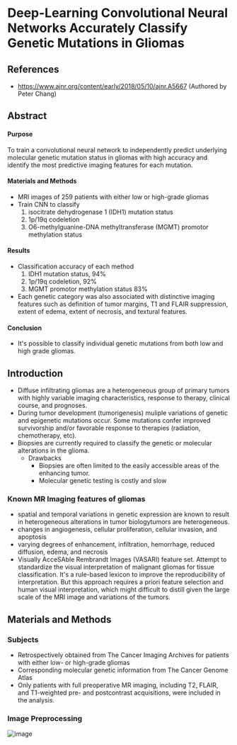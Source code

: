 # Deep-Learning Convolutional Neural Networks Accurately Classify Genetic Mutations in Gliomas

## References
* https://www.ajnr.org/content/early/2018/05/10/ajnr.A5667 (Authored by Peter Chang)

## Abstract
#### Purpose
To train a convolutional neural network to independently predict underlying molecular genetic mutation status in gliomas with high accuracy and identify the most predictive imaging features for each mutation.
#### Materials and Methods
* MRI images of 259 patients with either low or high-grade gliomas
* Train CNN to classify
    1. isocitrate dehydrogenase 1 (IDH1) mutation status
    2. 1p/19q codeletion
    3. O6-methylguanine-DNA methyltransferase (MGMT) promotor methylation status
#### Results
* Classification accuracy of each method
    1. IDH1 mutation status, 94%
    2. 1p/19q codeletion, 92%
    3.  MGMT promotor methylation status 83%
* Each genetic category was also associated with distinctive imaging features such as definition of tumor margins, T1 and FLAIR suppression, extent of edema, extent of necrosis, and textural features.
#### Conclusion
* It's possible to classify individual genetic mutations from both low and high grade gliomas.

## Introduction
* Diffuse infiltrating gliomas are a heterogeneous group of primary tumors with highly variable imaging characteristics, response to therapy, clinical course, and prognoses.
* During tumor development (tumorigenesis) muliple variations of genetic and epigenetic mutations occur. Some mutations confer improved survivorship and/or favorable response to therapies (radiation, chemotherapy, etc). 
* Biopsies are currently required to classify the genetic or molecular alterations in the glioma.
    * Drawbacks
        * Biopsies are often limited to the easily accessible areas of the enhancing tumor.
        * Molecular genetic testing is costly and slow
### Known MR Imaging features of gliomas
* spatial and temporal variations in genetic expression are known to result in heterogeneous alterations in tumor biologytumors are heterogeneous.
* changes in angiogenesis, cellular proliferation, cellular invasion, and apoptosis
* varying degrees of enhancement, infiltration, hemorrhage, reduced diffusion, edema, and necrosis
* Visually AcceSAble Rembrandt Images (VASARI) feature set. Attempt to standardize the visual interpretation of malignant gliomas for tissue classification. It's a rule-based lexicon to improve the reproducibility of interpretation. But this approach requires a priori feature selection and human visual interpretation, which might difficult to distill given the large scale of the MRI image and variations of the tumors.

## Materials and Methods
### Subjects
* Retrospectively obtained from The Cancer Imaging Archives for patients with either low- or high-grade gliomas
* Corresponding molecular genetic information from The Cancer Genome Atlas
* Only patients with full preoperative MR imaging, including T2, FLAIR, and T1-weighted pre- and postcontrast acquisitions, were included in the analysis.
### Image Preprocessing

![image](https://user-images.githubusercontent.com/5284312/232322794-717c0ca1-d587-4a09-ad48-10a9d945fe1a.png)
